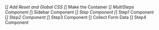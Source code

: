 [*] Add Reset and Global CSS
[*] Make the Container
[*] MultiSteps Component
[*] Sidebar Component
[*] Step Component
[*] Step1 Component
[*] Step2 Component
[*] Step3 Component
[] Collect Form Data
[] Step4 Component

